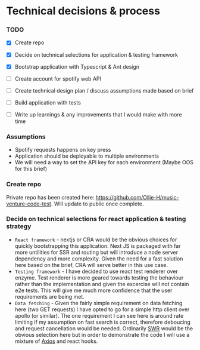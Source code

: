 # Technical decisions & process

### TODO

* [x] Create repo
* [x] Decide on technical selections for application & testing framework
* [x] Bootstrap application with Typescript & Ant design
* [ ] Create account for spotify web API
* [ ] Create technical design plan / discuss assumptions made based on brief
* [ ] Build application with tests
* [ ] Write up learnings & any improvements that I would make with more time


### Assumptions
* Spotify requests happens on key press
* Application should be deployable to multiple environments
*   We will need a way to set the API key for each environment (Maybe OOS for this brief)

### Create repo
Private repo has been created here: https://github.com/Ollie-H/music-venture-code-test. Will update to public once complete.

### Decide on technical selections for react application & testing strategy

* `React framework` - nextjs or CRA would be the obvious choices for quickly bootstrapping this application. Next JS is packaged with far more untilities for SSR and routing but will introduce a node server dependency and more complexity. Given the need for a fast solution here based on the brief, CRA will serve better in this use case.
* `Testing framework` - I have decided to use react test renderer over enzyme. Test renderer is more geared towards testing the behaviour rather than the implementation and given the excercise will not contain e2e tests. This will give me much more confidence that the user requirements are being met.
* `Data fetching` - Given the fairly simple requirement on data fetching here (two GET requests) I have opted to go for a simple http client over apollo (or similar). The one requirement I can see here is around rate limiting if my assumption on fast search is correct, therefore deboucing and request cancellation would be needed. Ordinarily [SWR](https://github.com/vercel/swr) would be the obvious selection here but in order to demonstrate the code I will use a mixture of [Axios](https://github.com/axios/axios) and react hooks.
